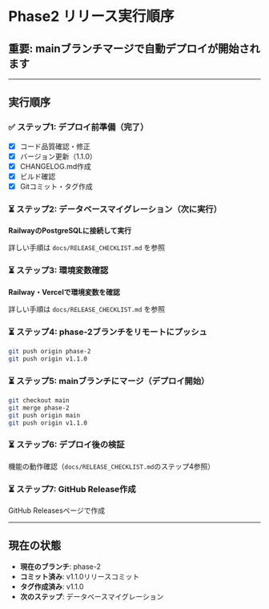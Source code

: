 # Phase2 リリース実行順序

## 重要: mainブランチマージで自動デプロイが開始されます

---

## 実行順序

### ✅ ステップ1: デプロイ前準備（完了）

- [x] コード品質確認・修正
- [x] バージョン更新（1.1.0）
- [x] CHANGELOG.md作成
- [x] ビルド確認
- [x] Gitコミット・タグ作成

### ⏳ ステップ2: データベースマイグレーション（次に実行）

**RailwayのPostgreSQLに接続して実行**

詳しい手順は `docs/RELEASE_CHECKLIST.md` を参照

### ⏳ ステップ3: 環境変数確認

**Railway・Vercelで環境変数を確認**

詳しい手順は `docs/RELEASE_CHECKLIST.md` を参照

### ⏳ ステップ4: phase-2ブランチをリモートにプッシュ

```bash
git push origin phase-2
git push origin v1.1.0
```

### ⏳ ステップ5: mainブランチにマージ（デプロイ開始）

```bash
git checkout main
git merge phase-2
git push origin main
git push origin v1.1.0
```

### ⏳ ステップ6: デプロイ後の検証

機能の動作確認（`docs/RELEASE_CHECKLIST.md`のステップ4参照）

### ⏳ ステップ7: GitHub Release作成

GitHub Releasesページで作成

---

## 現在の状態

- **現在のブランチ**: phase-2
- **コミット済み**: v1.1.0リリースコミット
- **タグ作成済み**: v1.1.0
- **次のステップ**: データベースマイグレーション
